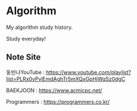 # Algorithm

 My algorithm study history.

 Study everyday!


 ## Note Site
 
 동빈나YouTube : <https://www.youtube.com/playlist?list=PLRx0vPvlEmdAghTr5mXQxGpHjWqSz0dgC>
 
 BAEKJOON : <https://www.acmicpc.net/>
 
 Programmers : <https://programmers.co.kr/>
